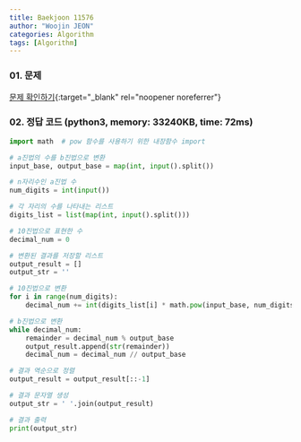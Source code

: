 ```yaml
---
title: Baekjoon 11576
author: "Woojin JEON"
categories: Algorithm
tags: [Algorithm]
---
```


### 01. 문제

[문제 확인하기](https://www.acmicpc.net/problem/11576){:target="_blank" rel="noopener noreferrer"}

### 02. 정답 코드 (python3, memory: 33240KB, time: 72ms)

```python
import math  # pow 함수를 사용하기 위한 내장함수 import

# a진법의 수를 b진법으로 변환
input_base, output_base = map(int, input().split())

# n자리수인 a진법 수
num_digits = int(input())

# 각 자리의 수를 나타내는 리스트
digits_list = list(map(int, input().split()))

# 10진법으로 표현한 수
decimal_num = 0

# 변환된 결과를 저장할 리스트
output_result = []
output_str = ''

# 10진법으로 변환
for i in range(num_digits):
    decimal_num += int(digits_list[i] * math.pow(input_base, num_digits - i - 1))

# b진법으로 변환
while decimal_num:
    remainder = decimal_num % output_base
    output_result.append(str(remainder))
    decimal_num = decimal_num // output_base

# 결과 역순으로 정렬
output_result = output_result[::-1]

# 결과 문자열 생성
output_str = ' '.join(output_result)

# 결과 출력
print(output_str)
```
